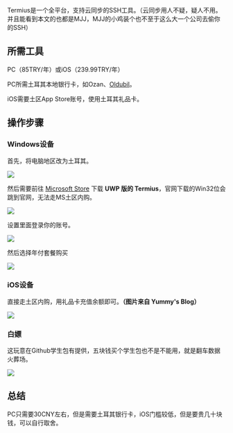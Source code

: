 Termius是一个全平台，支持云同步的SSH工具。（云同步用人不疑，疑人不用。并且能看到本文的也都是MJJ，MJJ的小鸡装个也不至于这么大一个公司去偷你的SSH）

## 所需工具

PC（85TRY/年）或iOS（239.99TRY/年）

PC所需土耳其本地银行卡，如Ozan、[Oldubil](https://www.gakiyukr.net/archives/339)。

iOS需要土区App Store账号，使用土耳其礼品卡。

## 操作步骤

### Windows设备

首先，将电脑地区改为土耳其。

![](https://s3-jp-ap-3.040407.xyz/oss/photos/Snipaste_02-20_18-07-37.png)

然后需要前往 [Microsoft Store](https://www.microsoft.com/store/productId/9NK1GDVPX09V) 下载 **UWP 版的 Termius**，官网下载的Win32位会跳到官网，无法走MS土区内购。

![](https://s3-jp-ap-3.040407.xyz/oss/photos/Snipaste_02-20_18-13-08.png)

设置里面登录你的账号。

![](https://s3-jp-ap-3.040407.xyz/oss/photos/Snipaste_02-20_18-19-21.png)

然后选择年付套餐购买

![](https://s3-jp-ap-3.040407.xyz/oss/photos/Snipaste_02-20_18-30-48.png)

### iOS设备

直接走土区内购，用礼品卡充值余额即可。**（图片来自 Yummy's Blog）**

![](https://yummy.best/content/images/size/w1000/2023/02/termius_appstore.webp)

### 白嫖

这玩意在Github学生包有提供，五块钱买个学生包也不是不能用，就是翻车数据火葬场。

![](https://s3-jp-ap-3.040407.xyz/oss/photos/Snipaste_02-20_18-55-25.png)

## 总结

PC只需要30CNY左右，但是需要土耳其银行卡，iOS门槛较低，但是要贵几十块钱，可以自行取舍。

